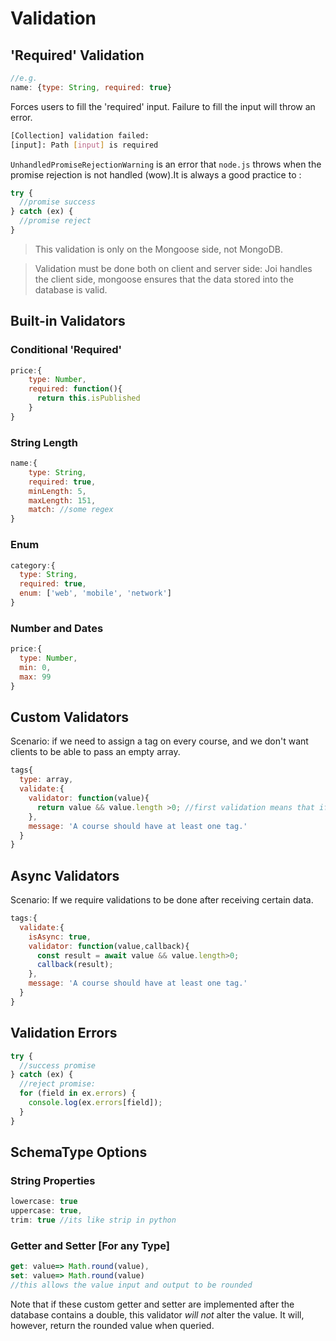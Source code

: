 # Validation

## 'Required' Validation

```js
//e.g.
name: {type: String, required: true}
```

Forces users to fill the 'required' input. Failure to fill the input will throw an error.

```bash
[Collection] validation failed:
[input]: Path [input] is required
```

`UnhandledPromiseRejectionWarning` is an error that `node.js` throws when the promise rejection is not handled (wow).It is always a good practice to :

```js
try {
  //promise success
} catch (ex) {
  //promise reject
}
```

> This validation is only on the Mongoose side, not MongoDB.

> Validation must be done both on client and server side:
> Joi handles the client side, mongoose ensures that the data stored into the database is valid.

## Built-in Validators

### Conditional 'Required'

```js
price:{
    type: Number,
    required: function(){
      return this.isPublished
    }
}
```

### String Length

```js
name:{
    type: String,
    required: true,
    minLength: 5,
    maxLength: 151,
    match: //some regex
}
```

### Enum

```js
category:{
  type: String,
  required: true,
  enum: ['web', 'mobile', 'network']
}
```

### Number and Dates

```js
price:{
  type: Number,
  min: 0,
  max: 99
}
```

## Custom Validators

Scenario: if we need to assign a tag on every course, and we don't want clients to be able to pass an empty array.

```js
tags{
  type: array,
  validate:{
    validator: function(value){
      return value && value.length >0; //first validation means that if value is not a null
    },
    message: 'A course should have at least one tag.'
  }
}
```

## Async Validators

Scenario: If we require validations to be done after receiving certain data.

```js
tags:{
  validate:{
    isAsync: true,
    validator: function(value,callback){
      const result = await value && value.length>0;
      callback(result);
    },
    message: 'A course should have at least one tag.'
  }
}
```

## Validation Errors

```js
try {
  //success promise
} catch (ex) {
  //reject promise:
  for (field in ex.errors) {
    console.log(ex.errors[field]);
  }
}
```

## SchemaType Options

### String Properties

```js
lowercase: true
uppercase: true,
trim: true //its like strip in python
```

### Getter and Setter [For any Type]

```js
get: value=> Math.round(value),
set: value=> Math.round(value)
//this allows the value input and output to be rounded
```

Note that if these custom getter and setter are implemented after the database contains a double, this validator _will not_ alter the value. It will, however, return the rounded value when queried.
